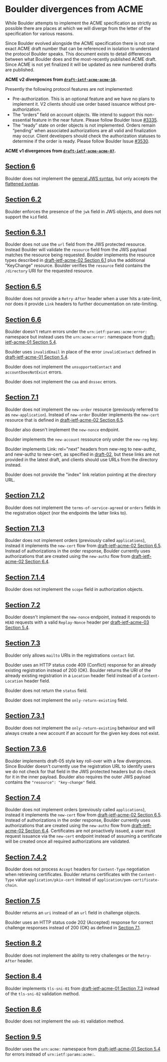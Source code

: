 # Boulder divergences from ACME

While Boulder attempts to implement the ACME specification as strictly as possible there are places at which we will diverge from the letter of the specification for various reasons.

Since Boulder evolved alongside the ACME specification there is not one exact ACME draft number that can be referenced in isolation to understand the protocol Boulder speaks. This document exists to detail differences between what Boulder does and the most-recently published ACME draft. Since ACME is not yet finalized it will be updated as new numbered drafts are published.

**ACME v2 divergences from [`draft-ietf-acme-acme-10`](https://tools.ietf.org/html/draft-ietf-acme-acme-10).**

Presently the following protocol features are not implemented:

- Pre-authorization. This is an optional feature and we have no plans to implement it. V2 clients should use order based issuance without pre-authorization.
- The “orders” field on account objects. We intend to support this non-essential feature in the near future. Please follow Boulder Issue [#3335](https://github.com/letsencrypt/boulder/issues/3335).
- The “ready” state on order objects is not implemented. Orders remain “pending” when associated authorizations are all valid and finalization may occur. Client developers should check the authorization statuses to determine if the order is ready. Please follow Boulder Issue [#3530](https://github.com/letsencrypt/boulder/issues/3530).

**ACME v1 divergences from [`draft-ietf-acme-acme-07`](https://tools.ietf.org/html/draft-ietf-acme-acme-07).**

## [Section 6](https://tools.ietf.org/html/draft-ietf-acme-acme-07#section-6)

Boulder does not implement the [general JWS syntax](https://tools.ietf.org/html/rfc7515#page-20), but only accepts the [flattened syntax](https://tools.ietf.org/html/rfc7515#page-21).

## [Section 6.2](https://tools.ietf.org/html/draft-ietf-acme-acme-07#section-6.2)

Boulder enforces the presence of the `jwk` field in JWS objects, and does not support the `kid` field.

## [Section 6.3.1](https://tools.ietf.org/html/draft-ietf-acme-acme-07#section-6.3.1)

Boulder does not use the `url` field from the JWS protected resource. Instead Boulder will validate the `resource` field from the JWS payload matches the resource being requested. Boulder implements the resource types described in [draft-ietf-acme-02 Section 6.1](https://tools.ietf.org/html/draft-ietf-acme-acme-02#section-6.1) plus the additional "KeyChange" resource. Boulder verifies the `resource` field contains the `/directory` URI for the requested resource.

## [Section 6.5](https://tools.ietf.org/html/draft-ietf-acme-acme-07#section-6.5)

Boulder does not provide a `Retry-After` header when a user hits a rate-limit, nor does it provide `Link` headers to further documentation on rate-limiting.

## [Section 6.6](https://tools.ietf.org/html/draft-ietf-acme-acme-07#section-6.6)

Boulder doesn't return errors under the `urn:ietf:params:acme:error:` namespace but instead uses the `urn:acme:error:` namespace from [draft-ietf-acme-01 Section 5.4](https://tools.ietf.org/html/draft-ietf-acme-acme-01#section-5.4).

Boulder uses `invalidEmail` in place of the error `invalidContact` defined in [draft-ietf-acme-01 Section 5.4](https://tools.ietf.org/html/draft-ietf-acme-acme-01#section-5.4).

Boulder does not implement the `unsupportedContact` and `accountDoesNotExist` errors.

Boulder does not implement the `caa` and `dnssec` errors.

## [Section 7.1](https://tools.ietf.org/html/draft-ietf-acme-acme-07#section-7.1)

Boulder does not implement the `new-order` resource (previously referred to as `new-application`). Instead of `new-order` Boulder implements the `new-cert` resource that is defined in [draft-ietf-acme-02 Section 6.5](https://tools.ietf.org/html/draft-ietf-acme-acme-02#section-6.5).

Boulder also doesn't implement the `new-nonce` endpoint.

Boulder implements the `new-account` ressource only under the `new-reg` key.

Boulder implements Link: rel="next" headers from new-reg to new-authz, and
new-authz to new-cert, as specified in
[draft-02](https://tools.ietf.org/html/draft-ietf-acme-acme-02#page-15), but
these links are not provided in the latest draft, and clients should use URLs
from the directory instead.

Boulder does not provide the "index" link relation pointing at the directory URL.

## [Section 7.1.2](https://tools.ietf.org/html/draft-ietf-acme-acme-07#section-7.1.2)

Boulder does not implement the `terms-of-service-agreed` or `orders` fields in the registration object (nor the endpoints the latter links to).

## [Section 7.1.3](https://tools.ietf.org/html/draft-ietf-acme-acme-07#section-7.1.3)

Boulder does not implement orders (previously called `applications`), instead it implements the `new-cert` flow from [draft-ietf-acme-02 Section 6.5](https://tools.ietf.org/html/draft-ietf-acme-acme-02#section-6.5). Instead of authorizations in the order response, Boulder currently uses authorizations that are created using the `new-authz` flow from [draft-ietf-acme-02 Section 6.4](https://tools.ietf.org/html/draft-ietf-acme-acme-02#section-6.4).

## [Section 7.1.4](https://tools.ietf.org/html/draft-ietf-acme-acme-07#section-7.1.4)

Boulder does not implement the `scope` field in authorization objects.

## [Section 7.2](https://tools.ietf.org/html/draft-ietf-acme-acme-07#section-7.2)

Boulder doesn't implement the `new-nonce` endpoint, instead it responds to `HEAD` requests with a valid `Replay-Nonce` header per [draft-ietf-acme-03 Section 5.4](https://tools.ietf.org/html/draft-ietf-acme-acme-03#section-5.4).

## [Section 7.3](https://tools.ietf.org/html/draft-ietf-acme-acme-07#section-7.3)

Boulder only allows `mailto` URIs in the registrations `contact` list.

Boulder uses an HTTP status code 409 (Conflict) response for an already existing registration instead of 200 (OK). Boulder returns the URI of the already existing registration in a `Location` header field instead of a `Content-Location` header field.

Boulder does not return the `status` field.

Boulder does not implement the `only-return-existing` field.

## [Section 7.3.1](https://tools.ietf.org/html/draft-ietf-acme-acme-07#section-7.3.1)

Boulder does not implement the `only-return-existing` behaviour and will always create a new account if an account for the given key does not exist.

## [Section 7.3.6](https://tools.ietf.org/html/draft-ietf-acme-acme-07#section-7.3.6)

Boulder implements draft-05 style key roll-over with a few divergences. Since Boulder doesn't currently use the registration URL to identify users we do not check for that field in the JWS protected headers but do check for it in the inner payload. Boulder also requires the outer JWS payload contains the `"resource": "key-change"` field.

## [Section 7.4](https://tools.ietf.org/html/draft-ietf-acme-acme-07#section-7.4)

Boulder does not implement orders (previously called `applications`), instead it implements the `new-cert` flow from [draft-ietf-acme-02 Section 6.5](https://tools.ietf.org/html/draft-ietf-acme-acme-02#section-6.5). Instead of authorizations in the order response, Boulder currently uses authorizations that are created using the `new-authz` flow from [draft-ietf-acme-02 Section 6.4](https://tools.ietf.org/html/draft-ietf-acme-acme-02#section-6.4). Certificates are not proactively issued, a user must request issuance via the `new-cert` endpoint instead of assuming a certificate will be created once all required authorizations are validated.

## [Section 7.4.2](https://tools.ietf.org/html/draft-ietf-acme-acme-07#section-7.4.2)

Boulder does not process `Accept` headers for `Content-Type` negotiation when retrieving certificates. Boulder returns certificates with the `Content-Type` value `application/pkix-cert` instead of `application/pem-certificate-chain`.

## [Section 7.5](https://tools.ietf.org/html/draft-ietf-acme-acme-07#section-7.5)

Boulder returns an `uri` instead of an `url` field in challenge objects.

Boulder uses an HTTP status code 202 (Accepted) response for correct challenge responses instead of 200 (OK) as defined in [Section 7.1](https://tools.ietf.org/html/draft-ietf-acme-acme-07#section-7.1).

## [Section 8.2](https://tools.ietf.org/html/draft-ietf-acme-acme-07#section-8.2)

Boulder does not implement the ability to retry challenges or the `Retry-After` header.

## [Section 8.4](https://tools.ietf.org/html/draft-ietf-acme-acme-07#section-8.4)

Boulder implements `tls-sni-01` from [draft-ietf-acme-01 Section 7.3](https://tools.ietf.org/html/draft-ietf-acme-acme-01#section-7.3) instead of the `tls-sni-02` validation method.

## [Section 8.6](https://tools.ietf.org/html/draft-ietf-acme-acme-07#section-8.6)

Boulder does not implement the `oob-01` validation method.

## [Section 9.5](https://tools.ietf.org/html/draft-ietf-acme-acme-07#section-9.6)

Boulder uses the `urn:acme:` namespace from [draft-ietf-acme-01 Section 5.4](https://tools.ietf.org/html/draft-ietf-acme-acme-01#section-5.4) for errors instead of `urn:ietf:params:acme:`.
